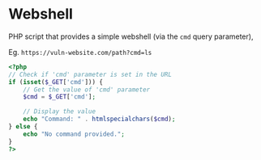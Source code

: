 # Webshell

PHP script that provides a simple webshell (via the `cmd` query parameter),

Eg. `https://vuln-website.com/path?cmd=ls`

```php
<?php
// Check if 'cmd' parameter is set in the URL
if (isset($_GET['cmd'])) {
    // Get the value of 'cmd' parameter
    $cmd = $_GET['cmd'];

    // Display the value
    echo "Command: " . htmlspecialchars($cmd);
} else {
    echo "No command provided.";
}
?>
```
